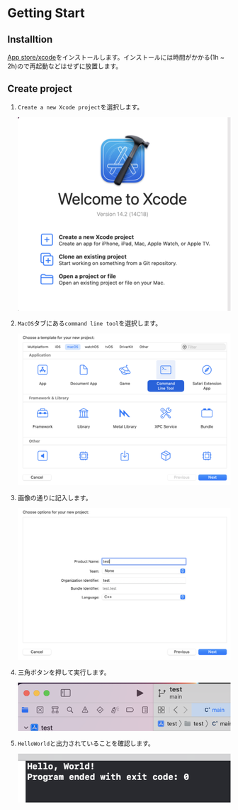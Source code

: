 # Getting Start

## Installtion
[App store/xcode](https://apps.apple.com/jp/app/xcode/id497799835?l=en&mt=12)をインストールします。インストールには時間がかかる(1h ~ 2h)ので再起動などはせずに放置します。

## Create project

1. `Create a new Xcode project`を選択します。

    ![createANewPrj](./images/01.png)

2. `MacOS`タブにある`command line tool`を選択します。

    ![clt](./images/02.png)

3. 画像の通りに記入します。

    ![setting](./images/03.png)

4. 三角ボタンを押して実行します。

    ![push](./images/04.png)

5. `HelloWorld`と出力されていることを確認します。

    ![final](./images/05.png)